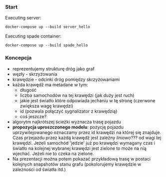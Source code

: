 ### Start

Executing server:

`docker-compose up --build server_hello`

Executing spade container:

`docker-compose up --build spade_hello`


### Koncepcja

* reprezentujemy strukturę dróg jako graf
* węzły - skrzyżowania
* krawędzie - odcinki dróg pomiędzy skrzyżowaniami
* każda krawędź ma metadane w tym:
    * długość
    * liczba samochodów na tej krawędzi (jak duży jest ruch)
    * jakie jest światło które odpowiada jechaniu w tę stronę (czerwone zwiększa wagę krawędzi)
    * id (pozwala połączyć sygnalizator z krawędzią)
    * coś jeszcze?
* algorytm najkrótszej ścieżki wyznacza trasę pojazdu
* **propozycja uproszczonego modelu**: pozycję pojazdu uprzywilejowanego oznaczamy przez id krawędzi na której się znajduje. Czas przejazdu przez każdą krawędź jest zależny _liniowo_??? od wagi tej krawędzi. Jeżeli samochód 'jedzie' już po krawędzi wymagany czas i światło na kolejnej wybranej krawędzi jest zielone to może na nią wjechać. Jeżeli nie to czeka na zielone.
* Na prezentacji można potem pokazać przykładową trasę w postaci kolejnych snapshotów stanu grafu (pokolorujemy krawędzie w zależności od światła itd.)
